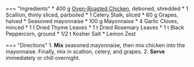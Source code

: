=== "Ingredients"
    * 400 g [Oven-Roasted Chicken](../meats/poultry/oven-roasted-chicken/oven-roasted-chicken-thighs.md), deboned, shredded
    * 1 Scallion, thinly sliced, parboiled
    * 1 Celery Stalk, sliced
    * 60 g Grapes, halved
    * Seasoned mayonnaise
        * 100 g Mayonnaise
        * 4 Garlic Cloves, minced
        * 1 t Dried Thyme Leaves
        * 1 t Dried Rosemary Leaves
        * 1 t Black Peppercorn, ground
        * 1/2 t Kosher Salt
        * Lemon Zest

=== "Directions"
    1. **Mix** seasoned mayonnaise, then mix chicken into the mayonnaise. Finally, mix in scallion, celery, and grapes.
    2. **Serve** immediately or chill overnight.

[^bittman]: {{ cite.bittman_how_to_cook_everything }}
